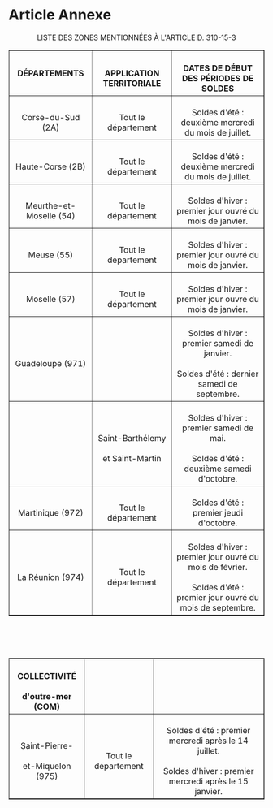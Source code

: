# Article Annexe

<p align='center'>LISTE DES ZONES MENTIONNÉES À L'ARTICLE D. 310-15-3</p><div align='center'><center><table border='1'><tbody><tr><th>DÉPARTEMENTS<br/></th><th><br/>APPLICATION TERRITORIALE<br/></th><th><br/>DATES DE DÉBUT DES PÉRIODES DE SOLDES<br/></th></tr><tr><td align='center'><br/>Corse-du-Sud (2A)<br/></td><td align='center'><br/>Tout le département<br/></td><td align='center'><br/>Soldes d'été : deuxième mercredi du mois de  juillet.<br/></td></tr><tr><td align='center'><br/>Haute-Corse (2B)<br/></td><td align='center'><br/>Tout le département<br/></td><td align='center'><br/>Soldes d'été : deuxième mercredi du mois de  juillet.<br/></td></tr><tr><td align='center'><br/>Meurthe-et-Moselle (54)<br/></td><td align='center'><br/>Tout le département<br/></td><td align='center'><br/>Soldes d'hiver : premier jour ouvré du mois de  janvier.<br/></td></tr><tr><td align='center'><br/>Meuse (55)<br/></td><td align='center'><br/>Tout le département<br/></td><td align='center'><br/>Soldes d'hiver : premier jour ouvré du mois de  janvier.<br/></td></tr><tr><td align='center'><br/>Moselle (57)<br/></td><td align='center'><br/>Tout le département<br/></td><td align='center'><br/>Soldes d'hiver : premier jour ouvré du mois de  janvier.<br/></td></tr><tr><td align='center'><br/>Guadeloupe (971)<br/></td><td align='center'><br/><br/></td><td align='center'><br/>Soldes d'hiver : premier samedi de  janvier.<br/><br/>Soldes d'été : dernier samedi de  septembre.<br/></td></tr><tr><td align='center'><br/><br/></td><td align='center'><br/>Saint-Barthélemy<br/><br/>et  Saint-Martin<br/></td><td align='center'><br/>Soldes d'hiver : premier samedi de mai.<br/><br/>Soldes d'été : deuxième samedi d'octobre.<br/></td></tr><tr><td align='center'><br/>Martinique (972)<br/></td><td align='center'><br/>Tout le département<br/></td><td align='center'><br/>Soldes d'été : premier jeudi  d'octobre.<br/></td></tr><tr><td align='center'><br/>La Réunion (974)<br/></td><td align='center'><br/>Tout le département<br/></td><td align='center'><br/>Soldes d'hiver : premier jour ouvré du mois de  février.<br/><br/>Soldes d'été : premier jour ouvré du mois de  septembre.<br/></td></tr></tbody></table></center></div><br/><br/><br/><div align='center'><center><table border='1'><tbody><tr><th><br/>COLLECTIVITÉ<br/><br/>d'outre-mer (COM)<br/></th><th><br/></th><th><br/></th></tr><tr><td align='center'><br/>Saint-Pierre-<br/><br/>et-Miquelon  (975)<br/></td><td align='center'><br/>Tout le département<br/></td><td align='center'><br/>Soldes d'été : premier mercredi après le 14  juillet.<br/><br/>Soldes d'hiver : premier mercredi après le 15  janvier.<br/></td></tr></tbody></table></center></div><br/>